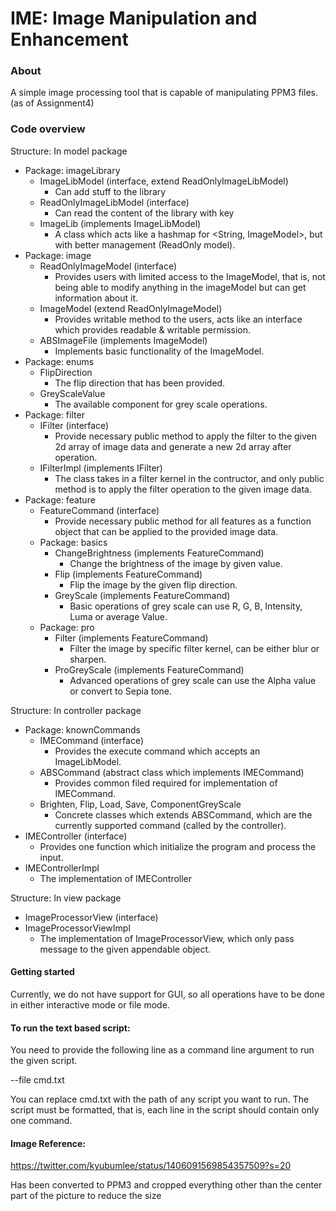 # IME: Image Manipulation and Enhancement

### About

A simple image processing tool that is capable of manipulating PPM3 files. (as of Assignment4)

### Code overview

Structure: In model package

- Package: imageLibrary
    - ImageLibModel (interface, extend ReadOnlyImageLibModel)
        - Can add stuff to the library
    - ReadOnlyImageLibModel (interface)
        - Can read the content of the library with key
    - ImageLib (implements ImageLibModel)
        - A class which acts like a hashmap for <String, ImageModel>, but with better management
          (ReadOnly model).
- Package: image
    - ReadOnlyImageModel (interface)
        - Provides users with limited access to the ImageModel, that is, not being able to modify
          anything in the imageModel but can get information about it.
    - ImageModel (extend ReadOnlyImageModel)
        - Provides writable method to the users, acts like an interface which provides readable &
          writable permission.
    - ABSImageFile (implements ImageModel)
        - Implements basic functionality of the ImageModel.
- Package: enums
    - FlipDirection
        - The flip direction that has been provided.
    - GreyScaleValue
        - The available component for grey scale operations.
- Package: filter
    - IFilter (interface)
        - Provide necessary public method to apply the filter to the given 2d array of image 
          data and generate a new 2d array after operation.
    - IFilterImpl (implements IFilter)
        - The class takes in a filter kernel in the contructor, and only public method is to 
          apply the filter operation to the given image data.
- Package: feature
    - FeatureCommand (interface)
        - Provide necessary public method for all features as a function object that can be 
          applied to the provided image data.
    - Package: basics
        - ChangeBrightness (implements FeatureCommand)
            - Change the brightness of the image by given value.
        - Flip (implements FeatureCommand)
            - Flip the image by the given flip direction.
        - GreyScale (implements FeatureCommand)
            - Basic operations of grey scale can use R, G, B, Intensity, Luma or average Value.
    - Package: pro
        - Filter (implements FeatureCommand)
            - Filter the image by specific filter kernel, can be either blur or sharpen.
        - ProGreyScale (implements FeatureCommand)
            - Advanced operations of grey scale can use the Alpha value or convert to Sepia tone.

Structure: In controller package

- Package: knownCommands
    - IMECommand (interface)
        - Provides the execute command which accepts an ImageLibModel.
    - ABSCommand (abstract class which implements IMECommand)
        - Provides common filed required for implementation of IMECommand.
    - Brighten, Flip, Load, Save, ComponentGreyScale
        - Concrete classes which extends ABSCommand, which are the currently supported command
          (called by the controller).
- IMEController (interface)
    - Provides one function which initialize the program and process the input.
- IMEControllerImpl
    - The implementation of IMEController

Structure: In view package

- ImageProcessorView (interface)
- ImageProcessorViewImpl
    - The implementation of ImageProcessorView, which only pass message to the given appendable
      object.

#### Getting started

Currently, we do not have support for GUI, so all operations have to be done in either interactive
mode or file mode.

#### To run the text based script:

You need to provide the following line as a command line argument to run the given script.

--file cmd.txt

You can replace cmd.txt with the path of any script you want to run. The script must be formatted,
that is, each line in the script should contain only one command.

#### Image Reference:

https://twitter.com/kyubumlee/status/1406091569854357509?s=20

Has been converted to PPM3 and cropped everything other than the center part of the picture to
reduce the size
